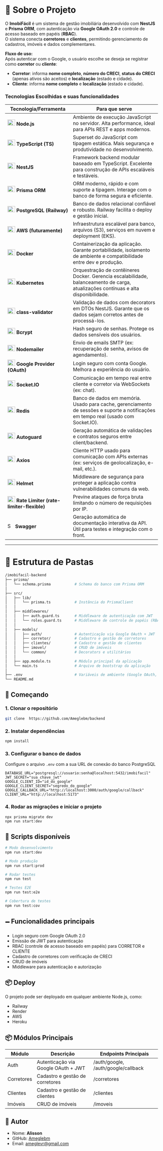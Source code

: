 # 📃 Sobre o Projeto

O **ImobiFácil** é um sistema de gestão imobiliária desenvolvido com **NestJS** e **Prisma ORM**, com autenticação via **Google OAuth 2.0** e controle de acesso baseado em papéis (**RBAC**).  
O sistema conecta **corretores** e **clientes**, permitindo gerenciamento de cadastros, imóveis e dados complementares.

**Fluxo de uso:**  
Após autenticar com o Google, o usuário escolhe se deseja se registrar como **corretor** ou **cliente**:

- **Corretor**: informa **nome completo**, **número do CRECI**, **status do CRECI** (apenas ativos são aceitos) e **localização** (estado e cidade).  
- **Cliente**: informa **nome completo** e **localização** (estado e cidade).

### Tecnologias Escolhidas e suas funcionalidades

| Tecnologia/Ferramenta      | Para que serve                                                                                  |
|---------------------------|------------------------------------------------------------------------------------------------|
| <img height="20" width="25" src="https://skillicons.dev/icons?i=nodejs" alt="Node.js"> **Node.js**               | Ambiente de execução JavaScript no servidor. Alta performance, ideal para APIs REST e apps modernos. |
| <img height="20" width="25" src="https://skillicons.dev/icons?i=ts" alt="TypeScript"> **TypeScript (TS)**       | Superset do JavaScript com tipagem estática. Mais segurança e produtividade no desenvolvimento.|
| <img height="20" width="25" src="https://skillicons.dev/icons?i=nest" alt="NestJS"> **NestJS**                | Framework backend modular baseado em TypeScript. Excelente para construção de APIs escaláveis e testáveis.|
| <img height="20" width="25" src="https://skillicons.dev/icons?i=prisma" alt="Prisma ORM"> **Prisma ORM**            | ORM moderno, rápido e com suporte a tipagem. Interage com o banco de forma segura e eficiente.  |
| <img height="20" width="25" src="https://skillicons.dev/icons?i=postgres" alt="PostgreSQL"> **PostgreSQL (Railway)**  | Banco de dados relacional confiável e robusto. Railway facilita o deploy e gestão inicial.      |
| <img height="20" width="25" src="https://skillicons.dev/icons?i=aws" alt="AWS"> **AWS (futuramente)**     | Infraestrutura escalável para banco, arquivos (S3), serviços em nuvem e deployment (EKS).       |
| <img height="20" width="25" src="https://skillicons.dev/icons?i=docker" alt="Docker"> **Docker**                | Containerização da aplicação. Garante portabilidade, isolamento de ambiente e compatibilidade entre dev e produção.|
| <img height="20" width="25" src="https://skillicons.dev/icons?i=kubernetes" alt="Kubernetes"> **Kubernetes**            | Orquestração de contêineres Docker. Gerencia escalabilidade, balanceamento de carga, atualizações contínuas e alta disponibilidade.|
| <img height="20" width="25" src="https://skillicons.dev/icons?i=nest" alt="class-validator"> **class-validator**       | Validação de dados com decorators em DTOs NestJS. Garante que os dados sejam corretos antes de processá-los.|
| <img height="20" width="25" src="https://skillicons.dev/icons?i=haskell" alt="Bcrypt"> **Bcrypt**                | Hash seguro de senhas. Protege os dados sensíveis dos usuários.                                |
| <img height="20" width="25" src="https://skillicons.dev/icons?i=gmail" alt="Nodemailer"> **Nodemailer**            | Envio de emails SMTP (ex: recuperação de senha, avisos de agendamento).                        |
| <img height="20" width="25" src="https://skillicons.dev/icons?i=googlecloud" alt="Google OAuth"> **Google Provider (OAuth)**| Login seguro com conta Google. Melhora a experiência do usuário.
| <img height="20" width="25" src="https://skillicons.dev/icons?i=react" alt="Socket.IO"> **Socket.IO**             | Comunicação em tempo real entre cliente e corretor via WebSockets (ex: chat).                  |                               |
| <img height="20" width="25" src="https://skillicons.dev/icons?i=redis" alt="Redis"> **Redis**                 | Banco de dados em memória. Usado para cache, gerenciamento de sessões e suporte a notificações em tempo real (usado com Socket.IO).|
| <img height="20" width="25" src="https://skillicons.dev/icons?i=nest" alt="Autoguard"> **Autoguard**             | Geração automática de validações e contratos seguros entre client/backend.                      |
| <img height="20" width="25" src="https://skillicons.dev/icons?i=nodejs" alt="Axios"> **Axios**                 | Cliente HTTP usado para comunicação com APIs externas (ex: serviços de geolocalização, e-mail, etc.).|
| <img height="20" width="25" src="https://skillicons.dev/icons?i=nodejs" alt="Helmet"> **Helmet**                | Middleware de segurança para proteger a aplicação contra vulnerabilidades comuns da web.      |
| <img height="20" width="25" src="https://skillicons.dev/icons?i=nodejs" alt="Rate Limiter"> **Rate Limiter (rate-limiter-flexible)** | Previne ataques de força bruta limitando o número de requisições por IP.          |
| <img height="17" width="21" src="http://fruzenshtein.com/wp-content/uploads/2014/12/swagger-ui-300x293.png" alt="Swagger"> **Swagger**               | Geração automática de documentação interativa da API. Útil para testes e integração com o front.|

---

# 📂 Estrutura de Pastas

```bash
/imobifacil-backend
├── prisma/
│   └── schema.prisma           # Schema do banco com Prisma ORM
│
├── src/
│   ├── lib/
│   │   └── prisma.ts           # Instância do PrismaClient
│   │
│   ├── middlewares/
│   │   ├── auth.guard.ts       # Middleware de autenticação com JWT
│   │   └── roles.guard.ts      # Middleware de controle de papéis (RBAC)
│   │
│   ├── models/
│   │   ├── auth/               # Autenticação via Google OAuth + JWT
│   │   ├── corretor/           # Cadastro e gestão de corretores
│   │   ├── clientes/           # Cadastro e gestão de clientes
│   │   ├── imovel/             # CRUD de imóveis
│   │   └── common/             # Decorators e utilitários
│   │
│   ├── app.module.ts           # Módulo principal da aplicação
│   └── main.ts                 # Arquivo de bootstrap da aplicação
│
├── .env                        # Variáveis de ambiente (Google OAuth, DB, JWT)
└── README.md
```
## 🚀 Começando

### 1. Clonar o repositório

```bash
git clone  https://github.com/Ameglebm/backend
```

### 2. Instalar dependências

```bash
npm install
```

### 3. Configurar o banco de dados

Configure o arquivo `.env` com a sua URL de conexão do banco PostgreSQL

```env
DATABASE_URL="postgresql://usuario:senha@localhost:5432/imobifacil"
JWT_SECRET="sua_chave_jwt"
GOOGLE_CLIENT_ID="id_do_google"
GOOGLE_CLIENT_SECRET="segredo_do_google"
GOOGLE_CALLBACK_URL="http://localhost:3000/auth/google/callback"
CLIENT_URL="http://localhost:5173"
```
### 4. Rodar as migrações e iniciar o projeto

```bash
npx prisma migrate dev
npm run start:dev
```

## 🔢 Scripts disponíveis

```bash
# Modo desenvolvimento
npm run start:dev

# Modo produção
npm run start:prod

# Rodar testes
npm run test

# Testes E2E
npm run test:e2e

# Cobertura de testes
npm run test:cov
```

## 🗕️ Funcionalidades principais

- Login seguro com Google OAuth 2.0
- Emissão de JWT para autenticação
- RBAC (controle de acesso baseado em papéis) para CORRETOR e CLIENTE
- Cadastro de corretores com verificação de CRECI
- CRUD de imóveis
- Middleware para autenticação e autorização

## 📦 Deploy
O projeto pode ser deployado em qualquer ambiente Node.js, como:

- Railway
- Render
- AWS
- Heroku

## 📦 Módulos Principais

| Módulo     | Descrição                                | Endpoints Principais            |
|------------|-----------------------------------------|--------------------------------|
| Auth       | Autenticação via Google OAuth + JWT     | /auth/google, /auth/google/callback |
| Corretores | Cadastro e gestão de corretores         | /corretores                    |
| Clientes   | Cadastro e gestão de clientes            | /clientes                     |
| Imóveis    | CRUD de imóveis                          | /imoveis                      |

## 🚧 Autor

- Nome: **Alisson**
- GitHub: [Ameglebm](https://github.com/Ameglebm)
- Email: [ameglevr@gmail.com](mailto:ameglevr@gmail.com)